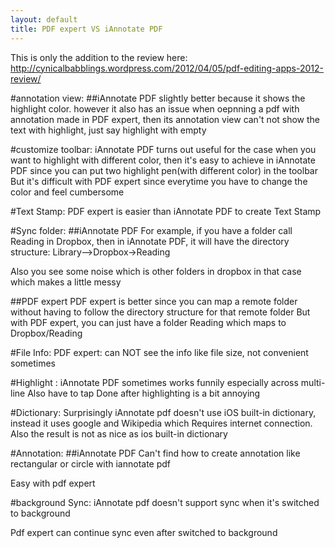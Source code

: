```yaml
---
layout: default
title: PDF expert VS iAnnotate PDF
---
```


This is only the addition to the review here:
http://cynicalbabblings.wordpress.com/2012/04/05/pdf-editing-apps-2012-review/

#annotation view:
##iAnnotate PDF
slightly better because it shows the highlight color.
however it also has an issue when oepnning a pdf with annotation made in PDF expert,
then its annotation view can't not show the text with highlight, just say highlight with empty

#customize toolbar:
iAnnotate PDF turns out useful for the case when you want to highlight with different color, then it's easy to
achieve in iAnnotate PDF since you can put two highlight pen(with different color) in the toolbar
But it's difficult with PDF expert since everytime you have to change the color and feel cumbersome

#Text Stamp:
PDF expert is easier than iAnnotate PDF to create Text Stamp

#Sync folder:
##iAnnotate PDF
For example, if you have a folder call Reading in Dropbox, then in iAnnotate PDF, it will have the directory structure:
Library-->Dropbox->Reading

Also you see some noise which is other folders in dropbox in that case which makes a little messy 

##PDF expert
PDF expert is better since you can map a remote folder without having to follow the directory structure for that remote folder 
But with PDF expert, you can just have a folder Reading which maps to Dropbox/Reading

#File Info:
PDF expert: can NOT see the info like file size, not convenient sometimes

#Highlight :
iAnnotate PDF sometimes works funnily especially across multi-line
Also have to tap Done after highlighting is a bit annoying 

#Dictionary:
Surprisingly iAnnotate pdf doesn't use iOS built-in dictionary, instead it uses google and Wikipedia which
Requires internet connection. Also the result is not as nice as ios built-in dictionary

#Annotation:
##iAnnotate PDF
Can't find how to create annotation like rectangular or circle with iannotate pdf

Easy with pdf expert

#background Sync:
iAnnotate pdf doesn't support sync when it's switched to background 

Pdf expert can continue sync even after switched to background 
